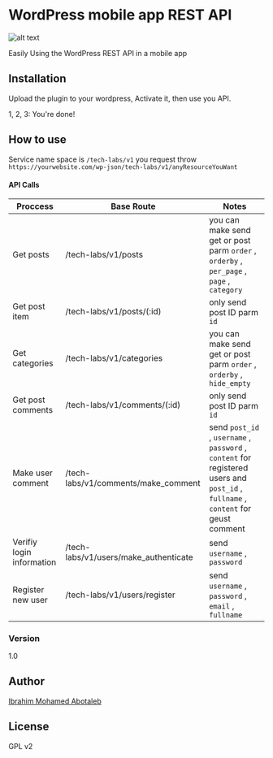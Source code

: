 # WordPress mobile app REST API
![alt text][logo]

[logo]: https://tech-labs.co/img/logo.png "Tech Labs"

Easily Using the WordPress REST API in a mobile app

## Installation
Upload the plugin to your wordpress, Activate it, then use you API.

1, 2, 3: You\'re done!

## How to use
Service name space is `/tech-labs/v1` you request throw `https://yourwebsite.com/wp-json/tech-labs/v1/anyResourceYouWant`

#### API Calls
| Proccess  | Base Route | Notes |
| ------------- | ------------- | ------------- |
| Get posts  | /tech-labs/v1/posts | you can make send get or post parm `order` , `orderby` , `per_page` , `page` , `category` |
| Get post item  | /tech-labs/v1/posts/(:id) | only send post ID parm `id` |
| Get categories  | /tech-labs/v1/categories | you can make send get or post parm `order` , `orderby` , `hide_empty` |
| Get post comments  | /tech-labs/v1/comments/(:id) | only send post ID parm `id` |
| Make user comment | /tech-labs/v1/comments/make_comment | send `post_id` , `username` , `password` , `content` for registered users and `post_id` , `fullname` , `content` for geust comment |
| Verifiy login information | /tech-labs/v1/users/make_authenticate | send `username` , `password` |
| Register new user | /tech-labs/v1/users/register | send `username` , `password` , `email` , `fullname` |


### Version
1.0

Author
----
[Ibrahim Mohamed Abotaleb](https://www.mrkindy.com)

License
----
GPL v2